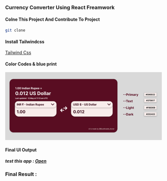 ### Currency Converter Using React Freamwork

#### Colne This Project And Contribute To Project 

```bash
git clone 
``` 
#### Install Tailwindcss
[Tailwind Css](https://tailwindcss.com/docs/guides/vite)

#### Color Codes & blue print 
<img src="./public/BluePrint.png">

#### Final UI Output
##### test this app : [Open](https://jeetkoner.github.io/password_generator/)

### Final Result :
